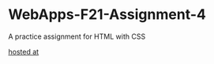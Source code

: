 # WebApps-F21-Assignment-4
A practice assignment for HTML with CSS

[hosted at](https://44-563-webapps-f21.github.io/webapps-f21-assignment-4-pnikhil24/)

